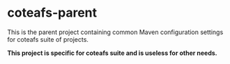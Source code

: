 # coteafs-parent
This is the parent project containing common Maven configuration settings for coteafs suite of projects.

**This project is specific for coteafs suite and is useless for other needs.**

